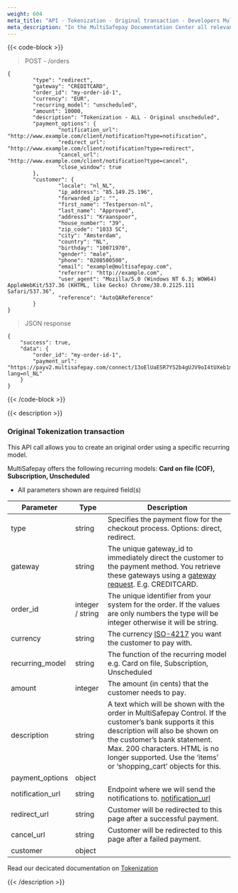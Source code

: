```yaml
---
weight: 604
meta_title: "API - Tokenization - Original transaction - Developers MultiSafepay"
meta_description: "In the MultiSafepay Documentation Center all relevant information regarding our Plugins and API. As well as Support pages for Payment Method, Tools and General Questions. You can also find the contact details of our Support Team and Integration Team."
---
```


{{< code-block >}}

> POST - /orders

```shell
{
        "type": "redirect",
        "gateway": "CREDITCARD",
        "order_id": "my-order-id-1",
        "currency": "EUR",
        "recurring_model": "unscheduled",
        "amount": 10000,
        "description": "Tokenization - ALL - Original unscheduled",
        "payment_options": {
                "notification_url": "http://www.example.com/client/notification?type=notification",
                "redirect_url": "http://www.example.com/client/notification?type=redirect",
                "cancel_url": "http://www.example.com/client/notification?type=cancel",
                "close_window": true
        },
        "customer": {
                "locale": "nl_NL",
                "ip_address": "85.149.25.196",
                "forwarded_ip": "",
                "first_name": "Testperson-nl",
                "last_name": "Approved",
                "address1": "Kraanspoor",
                "house_number": "39",
                "zip_code": "1033 SC",
                "city": "Amsterdam",
                "country": "NL",
                "birthday": "10071970",
                "gender": "male",
                "phone": "0208500500",
                "email": "example@multisafepay.com",
                "referrer": "http://example.com",
                "user_agent": "Mozilla/5.0 (Windows NT 6.3; WOW64) AppleWebKit/537.36 (KHTML, like Gecko) Chrome/38.0.2125.111 Safari/537.36",
                "reference": "AutoQAReference"
        }
}
```
> JSON response

```shell
{
    "success": true,
    "data": {
        "order_id": "my-order-id-1",
        "payment_url": "https://payv2.multisafepay.com/connect/13oElUaESR7YS2b4gUJV9oI4tUXeb1mj1D8/?lang=nl_NL"
    }
}
```

{{< /code-block >}}


{{< description >}}

### Original Tokenization transaction

This API call allows you to create an original order using a specific recurring model.

MultiSafepay offers the following recurring models: __Card on file (COF), Subscription, Unscheduled__


* All parameters shown are required field(s)

| Parameter                       | Type     | Description                                                                             |
|---------------------------------|----------|-----------------------------------------------------------------------------------------|
| type                            | string | Specifies the payment flow for the checkout process. Options: direct, redirect.        |
| gateway                         | string | The unique gateway_id to immediately direct the customer to the payment method. You retrieve these gateways using a [gateway request](#retrieve-all-gateways). E.g. CREDITCARD. |
| order_id                        | integer / string | The unique identifier from your system for the order. If the values are only numbers the type will be integer otherwise it will be string.                                   |
| currency                        | string | The currency [ISO-4217](https://www.iso.org/iso-4217-currency-codes.html) you want the customer to pay with. |
| recurring_model                        | string | The function of the recurring model e.g. Card on file, Subscription, Unscheduled  |
| amount                          | integer | The amount (in cents) that the customer needs to pay.                                   |
| description                     | string | A text which will be shown with the order in MultiSafepay Control. If the customer’s bank supports it this description will also be shown on the customer’s bank statement. Max. 200 characters. HTML is no longer supported. Use the ‘items’ or ‘shopping_cart’ objects for this. |
|  payment_options 	|   object	 | 
| notification_url            | string    | Endpoint where we will send the notifications to. [notification_url](/faq/api/how-does-the-notification-url-work/)                                |
| redirect_url                | string    | Customer will be redirected to this page after a successful payment. |
| cancel_url                  | string    | Customer will be redirected to this page after a failed payment.  |
| customer	| object	 | 

Read our decicated documentation on [Tokenization](https://docs.multisafepay.com/tools/tokenization/)

{{< /description >}}
